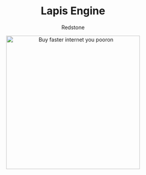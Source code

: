 <h1 align="center">Lapis Engine</h1>

<p align="center">
 Redstone
</p>

<p align="center">
  <img width="360" src="[https://static.wikia.nocookie.net/minecraft_gamepedia/images/5/55/Block_of_Lapis_Lazuli_JE3_BE3.png/revision/latest/thumbnail/width/360/height/450?cb=20200315192953]([https://www.google.com/url?sa=i&url=https%3A%2F%2Fminecraft.fandom.com%2Fwiki%2FBlock_of_Redstone&psig=AOvVaw0G8RsVGrYxXvoeVa3ovcg-&ust=1716984633309000&source=images&cd=vfe&opi=89978449&ved=0CBIQjRxqFwoTCMDboKuosIYDFQAAAAAdAAAAABAE)](https://static.wikia.nocookie.net/minecraft_gamepedia/images/2/26/Block_of_Redstone_JE2_BE2.png/revision/latest?cb=20191230030530)" alt="Buy faster internet you pooron">
</p>
